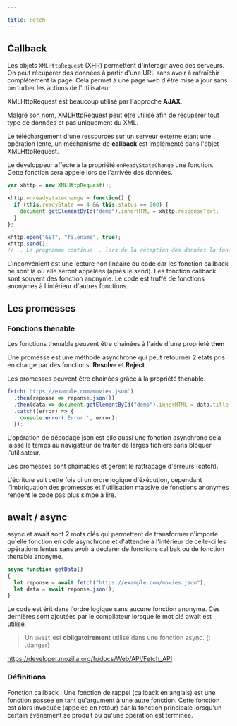 ```yaml
---

title: Fetch
---
```


## Callback

Les objets `XMLHttpRequest` (XHR) permettent d'interagir avec des serveurs. On peut récupérer des données à partir d'une URL sans avoir à rafraîchir complètement la page. Cela permet à une page web d'être mise à jour sans perturber les actions de l'utilisateur.

XMLHttpRequest est beaucoup utilisé par l'approche **AJAX**.

Malgré son nom, XMLHttpRequest peut être utilisé afin de récupérer tout type de données et pas uniquement du XML.

Le téléchargement d'une ressources sur un serveur externe étant une opération lente, un méchanisme de **callback** est implémenté dans l'objet XMLHttpRequest.

Le developpeur affecte à la propriété `onReadyStateChange` une fonction. Cette fonction sera appelé lors de l'arrivée des données.

```javascript
var xhttp = new XMLHttpRequest();

xhttp.onreadystatechange = function() {
  if (this.readyState == 4 && this.status == 200) {
    document.getElementById("demo").innerHTML = xhttp.responseText;
  }
};

xhttp.open("GET", "filename", true);
xhttp.send();
// .. Le programme continue .. lors de la réception des données la fonction dans onreadystatechange sera appelée et le traitement pourra se faire
```

L'inconvénient est une lecture non linéaire du code car les fonction callback ne sont là où elle seront appelées (après le send). Les fonction callback sont souvent des fonction anonyme. Le code est truffé de fonctions anonymes à l'intérieur d'autres fonctions.

## Les promesses

### Fonctions thenable

Les fonctions thenable peuvent être chainées à l'aide d'une propriété **then**

Une promesse est une méthode asynchrone qui peut retourner 2 états pris en charge par des fonctions.
**Resolve** et **Reject**

Les promesses peuvent être chainées grâce à la propriété thenable.

```javascript
fetch('https://example.com/movies.json')
  .then(reponse => reponse.json())
  .then(data => document.getElementById("demo").innerHTML = data.title;)
  .catch((error) => {
    console.error('Error:', error);
  });
```

L'opération de décodage json est elle aussi une fonction asynchrone cela laisse le temps au navigateur de traiter de larges fichiers sans bloquer l'utilisateur.

Les promesses sont chainables et gèrent le rattrapage d'erreurs (catch).

L'écriture suit cette fois ci un ordre logique d'éxécution, cependant l'imbriquation des promesses et l'utilisation massive de fonctions anonymes rendent le code pas plus simpe à lire.

## await / async

async et await sont 2 mots clés qui permettent de transformer n'importe qu'elle fonction en ode asynchrone et d'attendre à l'intérieur de celle-ci les opérations lentes sans avoir à déclarer de fonctions callbak ou de fonction thenable anonyme.

```javascript
async function getData()
{
  let reponse = await fetch("https://example.com/movies.json");
  let data = await reponse.json();
}
```

Le code est érit dans l'ordre logique sans aucune fonction anonyme. Ces dernières sont ajoutées par le compilateur lorsque le mot clé await est utilisé.

> Un `await` est **obligatoirement** utilisé dans une fonction async.
{: .danger}

https://developer.mozilla.org/fr/docs/Web/API/Fetch_API

### Définitions

Fonction callback
: Une fonction de rappel (callback en anglais) est une fonction passée en tant qu'argument à une autre fonction. Cette fonction est alors invoquée (appelée en retour) par la fonction principale lorsqu'un certain événement se produit ou qu'une opération est terminée.
